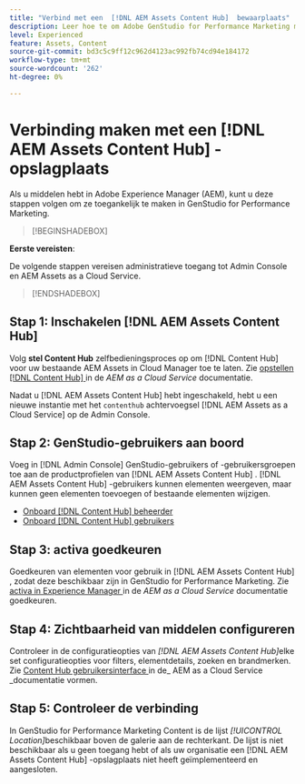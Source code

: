 ```yaml
---
title: "Verbind met een  [!DNL AEM Assets Content Hub]  bewaarplaats"
description: Leer hoe te om Adobe GenStudio for Performance Marketing met een Adobe Experience Manager (AEM) te verbinden  [!DNL Content Hub]  bewaarplaats en hefboomwerking bestaande goedgekeurde inhoud.
level: Experienced
feature: Assets, Content
source-git-commit: bd3c5c9ff12c962d4123ac992fb74cd94e184172
workflow-type: tm+mt
source-wordcount: '262'
ht-degree: 0%

---
```


# Verbinding maken met een [!DNL AEM Assets Content Hub] -opslagplaats

Als u middelen hebt in Adobe Experience Manager (AEM), kunt u deze stappen volgen om ze toegankelijk te maken in GenStudio for Performance Marketing.

>[!BEGINSHADEBOX]

**Eerste vereisten**:

De volgende stappen vereisen administratieve toegang tot Admin Console en AEM Assets as a Cloud Service.

>[!ENDSHADEBOX]

## Stap 1: Inschakelen [!DNL AEM Assets Content Hub]

Volg **stel Content Hub** zelfbedieningsproces op om [!DNL Content Hub] voor uw bestaande AEM Assets in Cloud Manager toe te laten. Zie [ opstellen  [!DNL Content Hub] ](https://experienceleague.adobe.com/nl/docs/experience-manager-cloud-service/content/assets/content-hub/deploy-content-hub) in de _AEM as a Cloud Service_ documentatie.

Nadat u [!DNL AEM Assets Content Hub] hebt ingeschakeld, hebt u een nieuwe instantie met het `contenthub` achtervoegsel [!DNL AEM Assets as a Cloud Service] op de Admin Console.

## Stap 2: GenStudio-gebruikers aan boord

Voeg in [!DNL Admin Console] GenStudio-gebruikers of -gebruikersgroepen toe aan de productprofielen van [!DNL AEM Assets Content Hub] . [!DNL AEM Assets Content Hub] -gebruikers kunnen elementen weergeven, maar kunnen geen elementen toevoegen of bestaande elementen wijzigen.

- [ Onboard  [!DNL Content Hub]  beheerder ](https://experienceleague.adobe.com/nl/docs/experience-manager-cloud-service/content/assets/content-hub/deploy-content-hub#onboard-content-hub-administrator)
- [ Onboard  [!DNL Content Hub]  gebruikers ](https://experienceleague.adobe.com/nl/docs/experience-manager-cloud-service/content/assets/content-hub/deploy-content-hub#onboard-content-hub-users)

## Stap 3: activa goedkeuren

Goedkeuren van elementen voor gebruik in [!DNL AEM Assets Content Hub] , zodat deze beschikbaar zijn in GenStudio for Performance Marketing. Zie [ activa in Experience Manager ](https://experienceleague.adobe.com/nl/docs/experience-manager-cloud-service/content/assets/dynamicmedia/dynamic-media-open-apis/approve-assets) in de _AEM as a Cloud Service_ documentatie goedkeuren.

## Stap 4: Zichtbaarheid van middelen configureren

Controleer in de configuratieopties van _[!DNL AEM Assets Content Hub]_&#x200B;elke set configuratieopties voor filters, elementdetails, zoeken en brandmerken. Zie [ Content Hub gebruikersinterface ](https://experienceleague.adobe.com/nl/docs/experience-manager-cloud-service/content/assets/content-hub/configure-content-hub-ui-options) in de_ AEM as a Cloud Service _documentatie vormen.

## Stap 5: Controleer de verbinding

In GenStudio for Performance Marketing Content is de lijst _[!UICONTROL Location]_&#x200B;beschikbaar boven de galerie aan de rechterkant. De lijst is niet beschikbaar als u geen toegang hebt of als uw organisatie een [!DNL AEM Assets Content Hub] -opslagplaats niet heeft geïmplementeerd en aangesloten.
